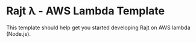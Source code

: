 # Rajt λ - AWS Lambda Template

This template should help get you started developing Rajt on AWS lambda (Node.js).
